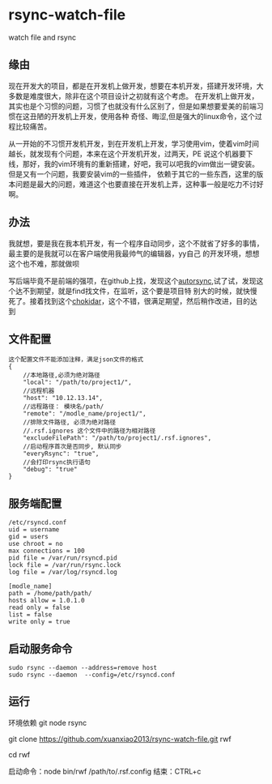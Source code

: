 rsync-watch-file
================

watch file and rsync

缘由
----

现在开发大的项目，都是在开发机上做开发，想要在本机开发，搭建开发环境，大多数是难度很大，除非在这个项目设计之初就有这个考虑。
在开发机上做开发，其实也是个习惯的问题，习惯了也就没有什么区别了，但是如果想要爱美的前端习惯在这丑陋的开发机上开发，使用各种
奇怪、晦涩,但是强大的linux命令，这个过程比较痛苦。

从一开始的不习惯开发机开发，到在开发机上开发，学习使用vim，使着vim时间越长，就发现有个问题，本来在这个开发机开发，过两天，PE
说这个机器要下线，那好，我的vim环境有的重新搭建，好吧，我可以吧我的vim做出一键安装。但是又有一个问题，我要安装vim的一些插件，
依赖于其它的一些东西，这里的版本问题是最大的问题，难道这个也要直接在开发机上弄，这种事一般是吃力不讨好啊。

办法
----

我就想，要是我在我本机开发，有一个程序自动同步，这个不就省了好多的事情，最主要的是我就可以在客户端使用我最帅气的编辑器，yy自己
的开发环境，想想这个也不难，那就做呗

写后端毕竟不是前端的强项，在github上找，发现这个[autorsync](https://github.com/mattes/autorsync),试了试，发现这个达不到期望，就是find找文件，在监听，这个要是项目特
别大的时候，就快慢死了。接着找到这个[chokidar](https://github.com/paulmillr/chokidar)，这个不错，很满足期望，然后稍作改进，目的达到


文件配置
----

````
这个配置文件不能添加注释，满足json文件的格式
{
	//本地路径,必须为绝对路径
	"local": "/path/to/project1/",
	//远程机器
	"host": "10.12.13.14",
	//远程路径： 模块名/path/
	"remote": "/modle_name/project1/",
	//排除文件路径, 必须为绝对路径
	//.rsf.ignores 这个文件中的路径为相对路径
	"excludeFilePath": "/path/to/project1/.rsf.ignores",
	//启动程序首次是否同步, 默认同步
	"everyRsync": "true",
	//会打印rsync执行语句
	"debug": "true"
}

````

服务端配置
----

````
/etc/rsyncd.conf
uid = username
gid = users
use chroot = no
max connections = 100
pid file = /var/run/rsyncd.pid
lock file = /var/run/rsync.lock
log file = /var/log/rsyncd.log

[modle_name]
path = /home/path/path/
hosts allow = 1.0.1.0
read only = false
list = false
write only = true
````

启动服务命令
----

````
sudo rsync --daemon --address=remove host
sudo rsync --daemon  --config=/etc/rsyncd.conf
````

运行
----

环境依赖 git node rsync

git clone https://github.com/xuanxiao2013/rsync-watch-file.git rwf

cd rwf

启动命令：node bin/rwf /path/to/.rsf.config
结束：CTRL+c






